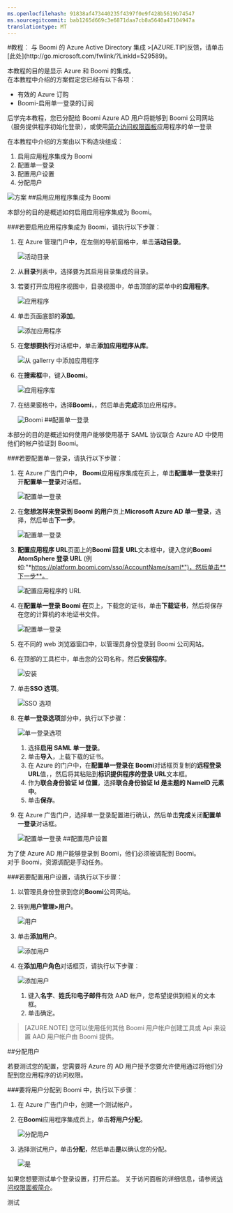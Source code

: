```yaml
---
ms.openlocfilehash: 91838af473440235f4397f0e9f428b5619b74547
ms.sourcegitcommit: bab1265d669c3e6871daa7cb8a5640a47104947a
translationtype: MT
---
```

<properties pageTitle="教程︰ Azure Active Directory 集成与 Boomi |Microsoft Azure" description="了解如何使用 Boomi Azure Active Directory 以启用单一登录、 自动化资源调配，和更多。" services="active-directory" authors="MarkusVi"  documentationCenter="na" manager="stevenpo"/>
<tags ms.service="active-directory" ms.devlang="na" ms.topic="article" ms.tgt_pltfrm="na" ms.workload="identity" ms.date="08/01/2015" ms.author="markvi" />
#教程︰ 与 Boomi 的 Azure Active Directory 集成
>[AZURE.TIP]反馈，请单击[此处](http://go.microsoft.com/fwlink/?LinkId=529589)。

本教程的目的是显示 Azure 和 Boomi 的集成。  
在本教程中介绍的方案假定您已经有以下各项︰

-   有效的 Azure 订购
-   Boomi-启用单一登录的订阅

后学完本教程，您已分配给 Boomi Azure AD 用户将能够到 Boomi 公司网站 （服务提供程序初始化登录），或使用[简介访问权限面板](https://msdn.microsoft.com/library/dn308586)应用程序的单一登录

在本教程中介绍的方案由以下构造块组成︰

1.  启用应用程序集成为 Boomi
2.  配置单一登录
3.  配置用户设置
4.  分配用户

![方案](./media/active-directory-saas-boomi-tutorial/IC791134.png "Scenario")
##启用应用程序集成为 Boomi

本部分的目的是概述如何启用应用程序集成为 Boomi。

###若要启用应用程序集成为 Boomi，请执行以下步骤︰

1.  在 Azure 管理门户中，在左侧的导航窗格中，单击**活动目录**。

    ![活动目录](./media/active-directory-saas-boomi-tutorial/IC700993.png "Active Directory")

2.  从**目录**列表中，选择要为其启用目录集成的目录。

3.  若要打开应用程序视图中，目录视图中，单击顶部的菜单中的**应用程序**。

    ![应用程序](./media/active-directory-saas-boomi-tutorial/IC700994.png "Applications")

4.  单击页面底部的**添加**。

    ![添加应用程序](./media/active-directory-saas-boomi-tutorial/IC749321.png "Add application")

5.  在**您想要执行**对话框中，单击**添加应用程序从库**。

    ![从 gallerry 中添加应用程序](./media/active-directory-saas-boomi-tutorial/IC749322.png "Add an application from gallerry")

6.  在**搜索框**中，键入**Boomi**。

    ![应用程序库](./media/active-directory-saas-boomi-tutorial/IC790822.png "Application Gallery")

7.  在结果窗格中，选择**Boomi**，，然后单击**完成**添加应用程序。

    ![Boomi](./media/active-directory-saas-boomi-tutorial/IC790823.png "Boomi")
##配置单一登录

本部分的目的是概述如何使用户能够使用基于 SAML 协议联合 Azure AD 中使用他们的帐户验证到 Boomi。

###若要配置单一登录，请执行以下步骤︰

1.  在 Azure 广告门户中， **Boomi**应用程序集成在页上，单击**配置单一登录**来打开**配置单一登录**对话框。

    ![配置单一登录](./media/active-directory-saas-boomi-tutorial/IC790824.png "Configure Single Sign-On")

2.  在**您想怎样来登录到 Boomi 的用户**页上**Microsoft Azure AD 单一登录**，选择，然后单击**下一步**。

    ![配置单一登录](./media/active-directory-saas-boomi-tutorial/IC790825.png "Configure Single Sign-On")

3.  **配置应用程序 URL**页面上的**Boomi 回复 URL**文本框中，键入您的**Boomi AtomSphere 登录 URL** (例如:"*https://platform.boomi.com/sso/AccountName/saml*")，然后单击**下一步**。

    ![配置应用程序的 URL](./media/active-directory-saas-boomi-tutorial/IC790826.png "Configure App URL")

4.  在**配置单一登录 Boomi 在**页上，下载您的证书，单击**下载证书**，然后将保存在您的计算机的本地证书文件。

    ![配置单一登录](./media/active-directory-saas-boomi-tutorial/IC790827.png "Configure Single Sign-On")

5.  在不同的 web 浏览器窗口中，以管理员身份登录到 Boomi 公司网站。

6.  在顶部的工具栏中，单击您的公司名称，然后**安装程序**。

    ![安装](./media/active-directory-saas-boomi-tutorial/IC790828.png "Setup")

7.  单击**SSO 选项**。

    ![SSO 选项](./media/active-directory-saas-boomi-tutorial/IC790829.png "SSO Options")

8.  在**单一登录选项**部分中，执行以下步骤︰

    ![单一登录选项](./media/active-directory-saas-boomi-tutorial/IC790830.png "Single Sign-On Options")

    1.  选择**启用 SAML 单一登录**。
    2.  单击**导入**，上载下载的证书。
    3.  在 Azure 的门户中，在**配置单一登录在 Boomi**对话框页复制的**远程登录 URL**值，，然后将其粘贴到**标识提供程序的登录 URL**文本框。
    4.  作为**联合身份验证 Id 位置**，选择**联合身份验证 Id 是主题的 NameID 元素中**。
    5.  单击**保存**。

9.  在 Azure 广告门户，选择单一登录配置进行确认，然后单击**完成**关闭**配置单一登录**对话框。

    ![配置单一登录](./media/active-directory-saas-boomi-tutorial/IC775560.png "Configure Single Sign-On")
##配置用户设置

为了使 Azure AD 用户能够登录到 Boomi，他们必须被调配到 Boomi。  
对于 Boomi，资源调配是手动任务。

###若要配置用户设置，请执行以下步骤︰

1.  以管理员身份登录到您的**Boomi**公司网站。

2.  转到**用户管理\>用户**。

    ![用户](./media/active-directory-saas-boomi-tutorial/IC790831.png "Users")

3.  单击**添加用户**。

    ![添加用户](./media/active-directory-saas-boomi-tutorial/IC790832.png "Add User")

4.  在**添加用户角色**对话框页，请执行以下步骤︰

    ![添加用户](./media/active-directory-saas-boomi-tutorial/IC790833.png "Add User")

    1.  键入**名字**、**姓氏**和**电子邮件**有效 AAD 帐户，您希望提供到相关的文本框。
    2.  单击确定。

>[AZURE.NOTE] 您可以使用任何其他 Boomi 用户帐户创建工具或 Api 来设置 AAD 用户帐户由 Boomi 提供。

##分配用户

若要测试您的配置，您需要将 Azure 的 AD 用户授予您要允许使用通过将他们分配到您应用程序的访问权限。

###要将用户分配到 Boomi 中，执行以下步骤︰

1.  在 Azure 广告门户中，创建一个测试帐户。

2.  在**Boomi**应用程序集成页上，单击**将用户分配**。

    ![分配用户](./media/active-directory-saas-boomi-tutorial/IC790834.png "Assign Users")

3.  选择测试用户，单击**分配**，然后单击**是**以确认您的分配。

    ![是](./media/active-directory-saas-boomi-tutorial/IC767830.png "Yes")

如果您想要测试单个登录设置，打开后盖。 关于访问面板的详细信息，请参阅[访问权限面板简介](https://msdn.microsoft.com/library/dn308586)。

测试
